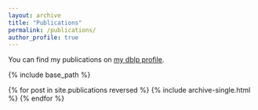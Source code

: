 ```yaml
---
layout: archive
title: "Publications"
permalink: /publications/
author_profile: true
---
```


You can find my publications on <u><a href="{{ author.dblp }}">my dblp profile</a></u>.


{% include base_path %}

{% for post in site.publications reversed %}
  {% include archive-single.html %}
{% endfor %}
